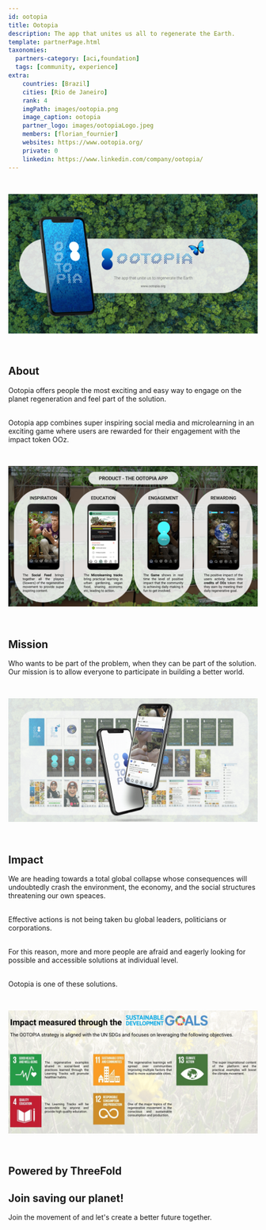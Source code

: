 ```yaml
---
id: ootopia
title: Ootopia
description: The app that unites us all to regenerate the Earth.
template: partnerPage.html
taxonomies:
  partners-category: [aci,foundation]
  tags: [community, experience]
extra:
    countries: [Brazil]
    cities: [Rio de Janeiro]
    rank: 4
    imgPath: images/ootopia.png
    image_caption: ootopia
    partner_logo: images/ootopiaLogo.jpeg
    members: [florian_fournier]
    websites: https://www.ootopia.org/
    private: 0
    linkedin: https://www.linkedin.com/company/ootopia/
---
```



<br/>

![ootopia](/images/ootopia_header.png)

<br/>


## About

Ootopia offers people the most exciting and easy way to engage on the planet regeneration and feel part of the solution.
<br/>
<br/>

Ootopia app combines super inspiring social media and microlearning in an exciting game where users are rewarded for their engagement with the impact token OOz.

<br/>

![product](/images/product.png)

<br/>


## Mission

Who wants to be part of the problem, when they can be part of the solution. Our mission is to allow everyone to participate in building a better world.

<br/>

![mission](/images/ootmission.png)

<br/>

## Impact

We are heading towards a total global collapse whose consequences will undoubtedly crash the environment, the economy, and the social structures threatening our own speaces.
<br/>
<br/>

Effective actions is not being taken bu global leaders, politicians or corporations.
<br/>
<br/>

For this reason, more and more people are afraid and eagerly looking for possible and accessible solutions at individual level.
<br/>
<br/>

Ootopia is one of these solutions.

<br/>

![impact](/images/impact.png)

<br/>


## Powered by ThreeFold


## Join saving our planet!

Join the movement of and let's create a better future together.
